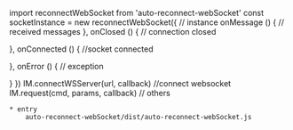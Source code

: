 

import reconnectWebSocket from 'auto-reconnect-webSocket'
const socketInstance = new reconnectWebSocket({   // instance
   onMessage () {
     // received messages
   },
   onClosed () {   // connection closed

   },
   onConnected () {    //socket connected

   },
   onError () {     // exception

   }
})
IM.connectWSServer(url, callback) //connect websocket
IM.request(cmd, params, callback) // others
    
```
* entry
	auto-reconnect-webSocket/dist/auto-reconnect-webSocket.js

